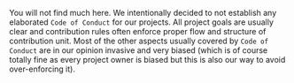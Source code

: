 <!---
# This file is part of the ChillDev-Parent.
#
# @license http://mit-license.org/ The MIT license
# @copyright 2017 © by Rafał Wrzeszcz - Wrzasq.pl.
-->

You will not find much here. We intentionally decided to not establish any elaborated `Code of Conduct` for our projects. All project goals are usually clear and contribution rules often enforce proper flow and structure of contribution unit. Most of the other aspects usually covered by `Code of Conduct` are in our opinion invasive and very biased (which is of course totally fine as every project owner is biased but this is also our way to avoid over-enforcing it).
